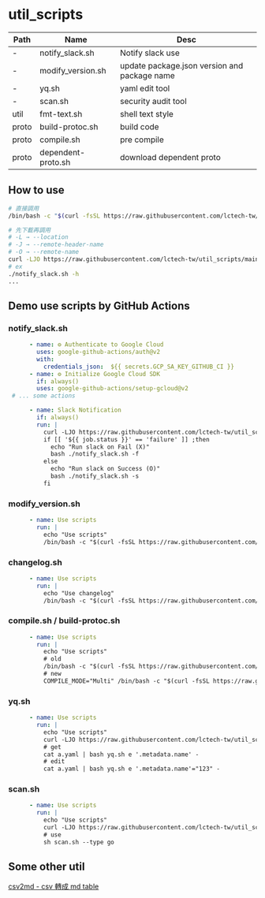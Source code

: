 # util_scripts

|Path|Name|Desc|
|-|-|-|
|-|notify_slack.sh|Notify slack use|
|-|modify_version.sh|update package.json version and package name|
|-|yq.sh|yaml edit tool|
|-|scan.sh|security audit tool |
|util|fmt-text.sh|shell text style|
|proto|build-protoc.sh|build code|
|proto|compile.sh|pre compile|
|proto|dependent-proto.sh|download dependent proto|

## How to use

```sh
# 直接調用
/bin/bash -c "$(curl -fsSL https://raw.githubusercontent.com/lctech-tw/util_scripts/main/notify_slack.sh)"

# 先下載再調用
# -L → --location
# -J → --remote-header-name
# -O → --remote-name
curl -LJO https://raw.githubusercontent.com/lctech-tw/util_scripts/main/notify_slack.sh 
# ex
./notify_slack.sh -h
...

```

## Demo use scripts by GitHub Actions

### notify_slack.sh

```yaml
      - name: ⚙️ Authenticate to Google Cloud
        uses: google-github-actions/auth@v2
        with:
          credentials_json:  ${{ secrets.GCP_SA_KEY_GITHUB_CI }}
      - name: ⚙️ Initialize Google Cloud SDK
        if: always()
        uses: google-github-actions/setup-gcloud@v2
 # ... some actions

      - name: Slack Notification
        if: always()
        run: |
          curl -LJO https://raw.githubusercontent.com/lctech-tw/util_scripts/main/notify_slack.sh 
          if [[ '${{ job.status }}' == 'failure' ]] ;then
            echo "Run slack on Fail (X)"
            bash ./notify_slack.sh -f
          else
            echo "Run slack on Success (O)"
            bash ./notify_slack.sh -s
          fi
```

### modify_version.sh

```yaml
      - name: Use scripts
        run: |
          echo "Use scripts"
          /bin/bash -c "$(curl -fsSL https://raw.githubusercontent.com/lctech-tw/util_scripts/main/modify_version.sh)"
```

### changelog.sh

```yaml
      - name: Use scripts
        run: |
          echo "Use changelog"
          /bin/bash -c "$(curl -fsSL https://raw.githubusercontent.com/lctech-tw/util_scripts/main/changelog.sh)"
```

### compile.sh / build-protoc.sh

```yaml
      - name: Use scripts
        run: |
          echo "Use scripts"
          # old 
          /bin/bash -c "$(curl -fsSL https://raw.githubusercontent.com/lctech-tw/util_scripts/main/proto/compile.sh)"
          # new
          COMPILE_MODE="Multi" /bin/bash -c "$(curl -fsSL https://raw.githubusercontent.com/lctech-tw/util_scripts/main/proto/compile2.sh)"

```

### yq.sh

```yaml
      - name: Use scripts
        run: |
          echo "Use scripts"
          curl -LJO https://raw.githubusercontent.com/lctech-tw/util_scripts/main/yq.sh 
          # get 
          cat a.yaml | bash yq.sh e '.metadata.name' - 
          # edit 
          cat a.yaml | bash yq.sh e '.metadata.name'="123" - 
```

### scan.sh

```yaml
      - name: Use scripts
        run: |
          echo "Use scripts"
          curl -LJO https://raw.githubusercontent.com/lctech-tw/util_scripts/main/scan.sh 
          # use 
          sh scan.sh --type go
```

## Some other util

[csv2md - csv 轉成 md table](https://www.convertcsv.com/csv-to-markdown.htm)

